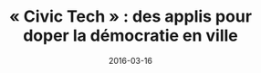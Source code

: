 ---
layout: default
img: 
alt: "Le Monde"
date: 2016-03-16
title: "« Civic Tech » : des applis pour doper la démocratie en ville"
categories: media
link: "http://www.lemonde.fr/smart-cities/article/2016/07/14/civic-tech-des-applis-pour-doper-la-democratie-participative_4969481_4811534.html#qIhckjK6cXvo3lSU.99"

---